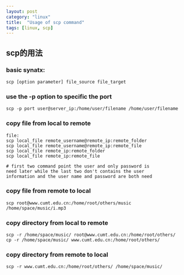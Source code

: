 ```yaml
---
layout: post
category: "linux"
title:  "Usage of scp command"
tags: [linux, scp]
---
```


## scp的用法


### basic synatx:

```
scp [option parameter] file_source file_target
```

### use the -p option to specific the port

```
scp -p port user@server_ip:/home/user/filename /home/user/filename
```

### copy file from local to remote

```
file:
scp local_file remote_username@remote_ip:remote_folder
scp local_file remote_username@remote_ip:remote_file
scp local_file remote_ip:remote_folder
scp local_file remote_ip:remote_file

# first two command point the user and only password is 
need later while the last two don't contains the user 
information and the user name and password are both need
```

### copy file from remote to local

```
scp root@www.cumt.edu.cn:/home/root/others/music /home/space/music/i.mp3

```

### copy directory from local to remote

```
scp -r /home/space/music/ root@www.cumt.edu.cn:/home/root/others/
cp -r /home/space/music/ www.cumt.edu.cn:/home/root/others/
```

### copy directory from remote to local

```
scp -r www.cumt.edu.cn:/home/root/others/ /home/space/music/
```